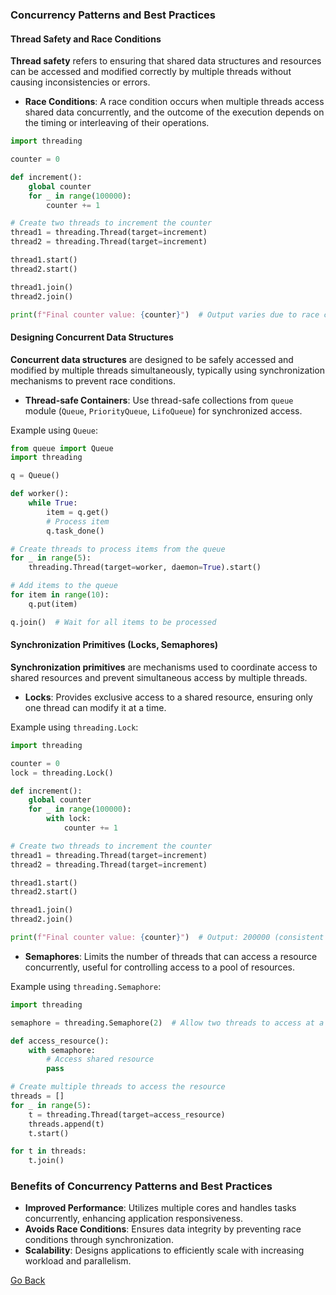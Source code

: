 ### Concurrency Patterns and Best Practices

#### Thread Safety and Race Conditions

**Thread safety** refers to ensuring that shared data structures and resources can be accessed and modified correctly by multiple threads without causing inconsistencies or errors.

- **Race Conditions**: A race condition occurs when multiple threads access shared data concurrently, and the outcome of the execution depends on the timing or interleaving of their operations.

```python
import threading

counter = 0

def increment():
    global counter
    for _ in range(100000):
        counter += 1

# Create two threads to increment the counter
thread1 = threading.Thread(target=increment)
thread2 = threading.Thread(target=increment)

thread1.start()
thread2.start()

thread1.join()
thread2.join()

print(f"Final counter value: {counter}")  # Output varies due to race condition
```

#### Designing Concurrent Data Structures

**Concurrent data structures** are designed to be safely accessed and modified by multiple threads simultaneously, typically using synchronization mechanisms to prevent race conditions.

- **Thread-safe Containers**: Use thread-safe collections from `queue` module (`Queue`, `PriorityQueue`, `LifoQueue`) for synchronized access.

Example using `Queue`:

```python
from queue import Queue
import threading

q = Queue()

def worker():
    while True:
        item = q.get()
        # Process item
        q.task_done()

# Create threads to process items from the queue
for _ in range(5):
    threading.Thread(target=worker, daemon=True).start()

# Add items to the queue
for item in range(10):
    q.put(item)

q.join()  # Wait for all items to be processed
```

#### Synchronization Primitives (Locks, Semaphores)

**Synchronization primitives** are mechanisms used to coordinate access to shared resources and prevent simultaneous access by multiple threads.

- **Locks**: Provides exclusive access to a shared resource, ensuring only one thread can modify it at a time.

Example using `threading.Lock`:

```python
import threading

counter = 0
lock = threading.Lock()

def increment():
    global counter
    for _ in range(100000):
        with lock:
            counter += 1

# Create two threads to increment the counter
thread1 = threading.Thread(target=increment)
thread2 = threading.Thread(target=increment)

thread1.start()
thread2.start()

thread1.join()
thread2.join()

print(f"Final counter value: {counter}")  # Output: 200000 (consistent due to lock)
```

- **Semaphores**: Limits the number of threads that can access a resource concurrently, useful for controlling access to a pool of resources.

Example using `threading.Semaphore`:

```python
import threading

semaphore = threading.Semaphore(2)  # Allow two threads to access at a time

def access_resource():
    with semaphore:
        # Access shared resource
        pass

# Create multiple threads to access the resource
threads = []
for _ in range(5):
    t = threading.Thread(target=access_resource)
    threads.append(t)
    t.start()

for t in threads:
    t.join()
```

### Benefits of Concurrency Patterns and Best Practices

- **Improved Performance**: Utilizes multiple cores and handles tasks concurrently, enhancing application responsiveness.
- **Avoids Race Conditions**: Ensures data integrity by preventing race conditions through synchronization.
- **Scalability**: Designs applications to efficiently scale with increasing workload and parallelism.

[Go Back](javascript:history.go(-1))